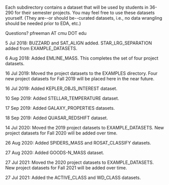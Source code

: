 
Each subdirectory contains a dataset that will be used by students in 36-290
for their semester projects. You may feel free to use these datasets yourself. 
(They are--or should be--curated datasets, i.e., no data wrangling should be 
needed prior to EDA, etc.)

Questions? pfreeman AT cmu DOT edu

5 Jul 2018: BUZZARD and SAT_ALIGN added. STAR_LRG_SEPARATION added from EXAMPLE_DATASETS.

6 Aug 2018: Added EMLINE_MASS. This completes the set of four project datasets.

16 Jul 2019: Moved the project datasets to the EXAMPLES directory. Four new
project datasets for Fall 2019 will be placed here in the near future.

16 Jul 2019: Added KEPLER_OBJS_INTEREST dataset.

10 Sep 2019: Added STELLAR_TEMPERATURE dataset.

17 Sep 2019: Added GALAXY_PROPERTIES datasets.

18 Sep 2019: Added QUASAR_REDSHIFT dataset.

14 Jul 2020: Moved the 2019 project datasets to EXAMPLE_DATASETS. New project
datasets for Fall 2020 will be added over time.

26 Aug 2020: Added SPIDERS_MASS and ROSAT_CLASSIFY datasets.

27 Aug 2020: Added GOODS-N_MASS dataset.

27 Jul 2021: Moved the 2020 project datasets to EXAMPLE_DATASETS. New project
datasets for Fall 2021 will be added over time.

27 Jul 2021: Added the ACTIVE_CLASS and WD_CLASS datasets.

